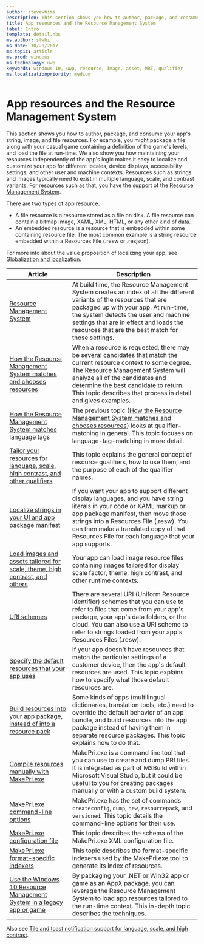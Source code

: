 ```yaml
---
author: stevewhims
Description: This section shows you how to author, package, and consume your app's string, image, and file resources.
title: App resources and the Resource Management System
label: Intro
template: detail.hbs
ms.author: stwhi
ms.date: 10/20/2017
ms.topic: article
ms.prod: windows
ms.technology: uwp
keywords: windows 10, uwp, resource, image, asset, MRT, qualifier
ms.localizationpriority: medium
---
```


# App resources and the Resource Management System


This section shows you how to author, package, and consume your app's string, image, and file resources. For example, you might package a file along with your casual game containing a definition of the game's levels, and load the file at run-time. We also show you how maintaining your resources independently of the app's logic makes it easy to localize and customize your app for different locales, device displays, accessibility settings, and other user and machine contexts. Resources such as strings and images typically need to exist in multiple language, scale, and contrast variants. For resources such as that, you have the support of the [Resource Management System](resource-management-system.md).

There are two types of app resource.
- A file resource is a resource stored as a file on disk. A file resource can contain a bitmap image, XAML, XML, HTML, or any other kind of data.
- An embedded resource is a resource that is embedded within some containing resource file. The most common example is a string resource embedded within a Resources File (.resw or .resjson).

For more info about the value proposition of localizing your app, see [Globalization and localization](../design/globalizing/globalizing-portal.md).

| Article | Description |
|---------|-------------|
| [Resource Management System](resource-management-system.md) | At build time, the Resource Management System creates an index of all the different variants of the resources that are packaged up with your app. At run-time, the system detects the user and machine settings that are in effect and loads the resources that are the best match for those settings. |
| [How the Resource Management System matches and chooses resources](how-rms-matches-and-chooses-resources.md) | When a resource is requested, there may be several candidates that match the current resource context to some degree. The Resource Management System will analyze all of the candidates and determine the best candidate to return. This topic describes that process in detail and gives examples. |
| [How the Resource Management System matches language tags](how-rms-matches-lang-tags.md) | The previous topic ([How the Resource Management System matches and chooses resources](how-rms-matches-and-chooses-resources.md)) looks at qualifier-matching in general. This topic focuses on language-tag-matching in more detail. |
| [Tailor your resources for language, scale, high contrast, and other qualifiers](tailor-resources-lang-scale-contrast.md) | This topic explains the general concept of resource qualifiers, how to use them, and the purpose of each of the qualifier names. |
| [Localize strings in your UI and app package manifest](localize-strings-ui-manifest.md) | If you want your app to support different display languages, and you have string literals in your code or XAML markup or app package manifest, then move those strings into a Resources File (.resw). You can then make a translated copy of that Resources File for each language that your app supports. |
| [Load images and assets tailored for scale, theme, high contrast, and others](images-tailored-for-scale-theme-contrast.md) | Your app can load image resource files containing images tailored for display scale factor, theme, high contrast, and other runtime contexts. |
| [URI schemes](uri-schemes.md) | There are several URI (Uniform Resource Identifier) schemes that you can use to refer to files that come from your app's package, your app's data folders, or the cloud. You can also use a URI scheme to refer to strings loaded from your app's Resources Files (.resw). |
| [Specify the default resources that your app uses](specify-default-resources-installed.md) | If your app doesn't have resources that match the particular settings of a customer device, then the app's default resources are used. This topic explains how to specify what those default resources are. |
| [Build resources into your app package, instead of into a resource pack](build-resources-into-app-package.md) | Some kinds of apps (multilingual dictionaries, translation tools, etc.) need to override the default behavior of an app bundle, and build resources into the app package instead of having them in separate resource packages. This topic explains how to do that. |
| [Compile resources manually with MakePri.exe](compile-resources-manually-with-makepri.md) | MakePri.exe is a command line tool that you can use to create and dump PRI files. It is integrated as part of MSBuild within Microsoft Visual Studio, but it could be useful to you for creating packages manually or with a custom build system. |
| [MakePri.exe command-line options](makepri-exe-command-options.md) | MakePri.exe has the set of commands `createconfig`, `dump`, `new`, `resourcepack`, and `versioned`. This topic details the command-line options for their use. |
| [MakePri.exe configuration file](makepri-exe-configuration.md) | This topic describes the schema of the MakePri.exe XML configuration file. |
| [MakePri.exe format-specific indexers](makepri-exe-format-specific-indexers.md) | This topic describes the format-specific indexers used by the MakePri.exe tool to generate its index of resources. |
| [Use the Windows 10 Resource Management System in a legacy app or game](using-mrt-for-converted-desktop-apps-and-games.md) | By packaging your .NET or Win32 app or game as an AppX package, you can leverage the Resource Management System to load app resources tailored to the run-time context. This in-depth topic describes the techniques. |

Also see [Tile and toast notification support for language, scale, and high contrast](../design/shell/tiles-and-notifications/tile-toast-language-scale-contrast.md).
